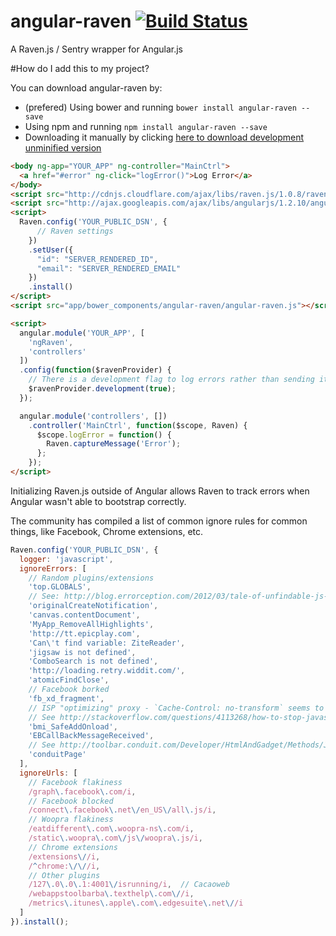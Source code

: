 # angular-raven [![Build Status](https://travis-ci.org/gdi2290/angular-raven.png?branch=master)](https://travis-ci.org/gdi2290/angular-raven)
A Raven.js / Sentry wrapper for Angular.js

#How do I add this to my project?

You can download angular-raven by:

* (prefered) Using bower and running `bower install angular-raven --save`
* Using npm and running `npm install angular-raven --save`
* Downloading it manually by clicking [here to download development unminified version](https://raw.github.com/gdi2290/angular-raven/master/angular-raven.js)


````html
<body ng-app="YOUR_APP" ng-controller="MainCtrl">
  <a href="#error" ng-click="logError()">Log Error</a>
</body>
<script src="http://cdnjs.cloudflare.com/ajax/libs/raven.js/1.0.8/raven.min.js"></script>
<script src="http://ajax.googleapis.com/ajax/libs/angularjs/1.2.10/angular.js"></script>
<script>
  Raven.config('YOUR_PUBLIC_DSN', {
      // Raven settings
    })
    .setUser({
      "id": "SERVER_RENDERED_ID",
      "email": "SERVER_RENDERED_EMAIL"
    })
    .install()
</script>
<script src="app/bower_components/angular-raven/angular-raven.js"></script>

<script>
  angular.module('YOUR_APP', [
    'ngRaven',
    'controllers'
  ])
  .config(function($ravenProvider) {
    // There is a development flag to log errors rather than sending it to Sentry
    $ravenProvider.development(true);
  });

  angular.module('controllers', [])
    .controller('MainCtrl', function($scope, Raven) {
      $scope.logError = function() {
        Raven.captureMessage('Error');
      };
    });
</script>

````

Initializing Raven.js outside of Angular allows Raven to track errors when Angular wasn't able to bootstrap correctly.


The community has compiled a list of common ignore rules for common things, like Facebook, Chrome extensions, etc.
```javascript
Raven.config('YOUR_PUBLIC_DSN', {
  logger: 'javascript',
  ignoreErrors: [
    // Random plugins/extensions
    'top.GLOBALS',
    // See: http://blog.errorception.com/2012/03/tale-of-unfindable-js-error. html
    'originalCreateNotification',
    'canvas.contentDocument',
    'MyApp_RemoveAllHighlights',
    'http://tt.epicplay.com',
    'Can\'t find variable: ZiteReader',
    'jigsaw is not defined',
    'ComboSearch is not defined',
    'http://loading.retry.widdit.com/',
    'atomicFindClose',
    // Facebook borked
    'fb_xd_fragment',
    // ISP "optimizing" proxy - `Cache-Control: no-transform` seems to reduce this. (thanks @acdha)
    // See http://stackoverflow.com/questions/4113268/how-to-stop-javascript-injection-from-vodafone-proxy
    'bmi_SafeAddOnload',
    'EBCallBackMessageReceived',
    // See http://toolbar.conduit.com/Developer/HtmlAndGadget/Methods/JSInjection.aspx
    'conduitPage'
  ],
  ignoreUrls: [
    // Facebook flakiness
    /graph\.facebook\.com/i,
    // Facebook blocked
    /connect\.facebook\.net\/en_US\/all\.js/i,
    // Woopra flakiness
    /eatdifferent\.com\.woopra-ns\.com/i,
    /static\.woopra\.com\/js\/woopra\.js/i,
    // Chrome extensions
    /extensions\//i,
    /^chrome:\/\//i,
    // Other plugins
    /127\.0\.0\.1:4001\/isrunning/i,  // Cacaoweb
    /webappstoolbarba\.texthelp\.com\//i,
    /metrics\.itunes\.apple\.com\.edgesuite\.net\//i
  ]
}).install();
